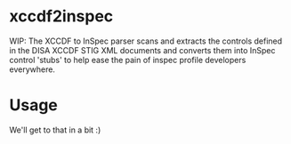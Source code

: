 # xccdf2inspec
WIP: The XCCDF to InSpec parser scans and extracts the controls defined in the DISA XCCDF STIG XML documents and converts them into InSpec control 'stubs' to help ease the pain of inspec profile developers everywhere.

# Usage

We'll get to that in a bit :)
